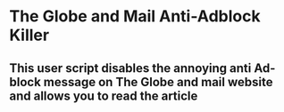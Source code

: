 # The Globe and Mail Anti-Adblock Killer

## This user script disables the annoying anti Ad-block message on The Globe and mail website and allows you to read the article
